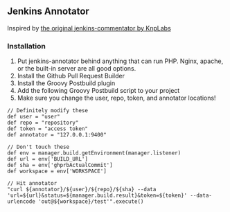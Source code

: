 ## Jenkins Annotator

Inspired by [the original jenkins-commentator by KnpLabs](https://github.com/KnpLabs/jenkins-commentator)

### Installation
 1. Put jenkins-annotator behind anything that can run PHP. Nginx, apache, or the built-in server are all good options.
 2. Install the Github Pull Request Builder
 3. Install the Groovy Postbuild plugin
 4. Add the following Groovy Postbuild script to your project
 5. Make sure you change the user, repo, token, and annotator locations!


```
// Definitely modify these
def user = "user"
def repo = "repository"
def token = "access token"
def annotator = "127.0.0.1:9400"

// Don't touch these
def env = manager.build.getEnvironment(manager.listener)
def url = env['BUILD_URL']
def sha = env['ghprbActualCommit']
def workspace = env['WORKSPACE']

// Hit annotator
"curl ${annotator}/${user}/${repo}/${sha} --data 'url=${url}&status=${manager.build.result}&token=${token}' --data-urlencode 'out@${workspace}/test'".execute()
```
